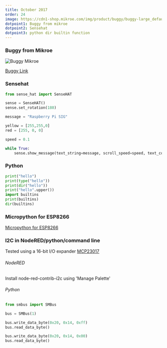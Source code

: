 ```yaml
---
title: October 2017
order: 24
image: https://cdn1-shop.mikroe.com/img/product/buggy/buggy-large_default-12x.jpg
dotpoint1: Buggy from mikroe
dotpoint2: Sensehat
dotpoint3: python dir builtin function
---
```

### Buggy from Mikroe
![Buggy Mikroe](https://shop.mikroe.com/img/cms/tech_spec_1.jpg)

[Buggy Link](https://shop.mikroe.com/buggy)

### Sensehat

```py
from sense_hat import SenseHAT

sense = SenseHAT()
sense.set_rotation(180)

message = "Raspberry Pi SIG"

yellow = [255,255,0]
red = [255, 0, 0]

speed = 0.1

while True:
    sense.show_message(text_string=message, scroll_speed=speed, text_color=yellow, back_color=red)

```

### Python 
```py
print("hello")
print(type("hello"))
print(dir("hello"))
print("hello".upper())
import builtins
print(builtins)
dir(builtins)
```

### Micropython for ESP8266
[Micropython for ESP8266](https://docs.micropython.org/en/latest/esp8266/esp8266/tutorial/intro.html)

### I2C in NodeRED/python/command line
Tested using a 16-bit I/O expander [MCP23017](http://www.microchip.com/wwwproducts/en/MCP23017) 

###### NodeRED
Install node-red-contrib-i2c using 'Manage Palette'

###### Python
```py
from smbus import SMBus

bus = SMBus(1)

bus.write_data_byte(0x20, 0x14, 0xff)
bus.read_data_byte()

bus.write_data_byte(0x20, 0x14, 0x00)
bus.read_data_byte()

```



